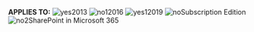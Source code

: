 <Token>**APPLIES TO:** ![yes](../media/yes.png)2013 ![no1](../media/no.png)2016 ![yes1](../media/yes.png)2019 ![no](../media/no.png)Subscription Edition ![no2](../media/no.png)SharePoint in Microsoft 365</Token>

